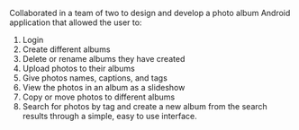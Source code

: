Collaborated in a team of two to design and develop a photo album Android application that allowed the user to:
1. Login
2. Create different albums
3. Delete or rename albums they have created
4. Upload photos to their albums
5. Give photos names, captions, and tags
6. View the photos in an album as a slideshow
7. Copy or move photos to different albums
8. Search for photos by tag and create a new album from the search results
through a simple, easy to use interface.